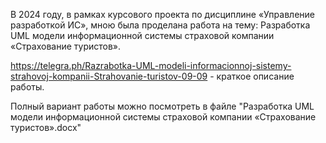 В 2024 году, в рамках курсового проекта по дисциплине «Управление разработкой ИС», мною была проделана работа на тему: Разработка UML модели информационной системы страховой компании «Страхование туристов».

https://telegra.ph/Razrabotka-UML-modeli-informacionnoj-sistemy-strahovoj-kompanii-Strahovanie-turistov-09-09 - краткое описание работы.

Полный вариант работы можно посмотреть в файле "Разработка UML модели информационной системы страховой компании «Страхование туристов».docx"
